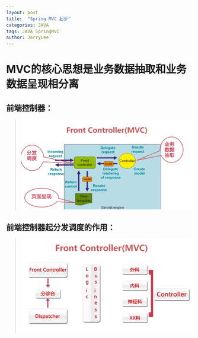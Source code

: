 ```yaml
---
layout: post
title:  "Spring MVC 起步"
categories: JAVA
tags: JAVA SpringMVC
author: JerryLee
---
```

# MVC的核心思想是业务数据抽取和业务数据呈现相分离
## 前端控制器：
> ![嘻嘻嘻](/images/springmvc/fontController.png)

## 前端控制器起分发调度的作用：  
> ![嘻嘻嘻](/images/springmvc/font.png)  
